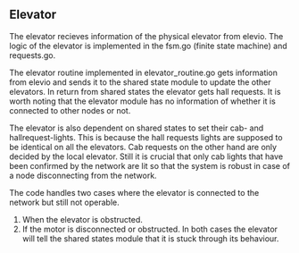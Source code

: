 Elevator
---

The elevator recieves information of the physical elevator from elevio. The logic of the elevator is implemented in the fsm.go (finite state machine) and requests.go. 

The elevator routine implemented in elevator_routine.go gets information from elevio and sends it to the shared state module to update the other elevators. In return from shared states the elevator gets hall requests. It is worth noting that the elevator module has no information of whether it is connected to other nodes or not.

The elevator is also dependent on shared states to set their cab- and hallrequest-lights. This is because the hall requests lights are supposed to be identical on all the elevators. Cab requests on the other hand are only decided by the local elevator. Still it is crucial that only cab lights that have been confirmed by the network are lit so that the system is robust in case of a node disconnecting from the network. 

The code handles two cases where the elevator is connected to the network but still not operable.
1. When the elevator is obstructed.
2. If the motor is disconnected or obstructed.
In both cases the elevator will tell the shared states module that it is stuck through its behaviour.
